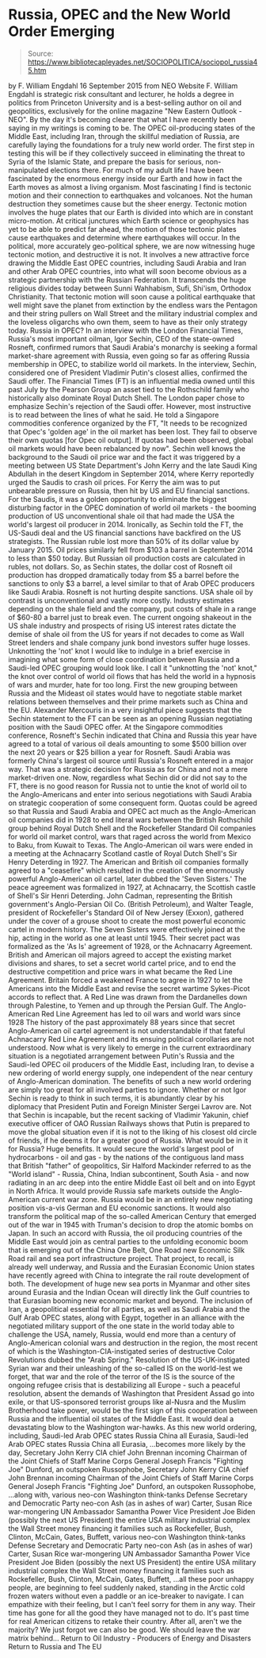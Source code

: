 # Russia, OPEC and the New World Order Emerging

> Source: https://www.bibliotecapleyades.net/SOCIOPOLITICA/sociopol_russia45.htm

by F. William Engdahl 16 September 2015
from NEO Website
F. William Engdahl is strategic risk consultant and lecturer, he holds a degree in politics from Princeton University and is a best-selling author on oil and geopolitics, exclusively for the online magazine
"New Eastern Outlook - NEO".
By the day it's becoming clearer that what I have recently been saying in my writings is coming to be.
The OPEC oil-producing states of the Middle East, including Iran, through the skillful mediation of Russia, are carefully laying the foundations for a truly new world order.
The first step in testing this will be if they collectively succeed in eliminating the threat to Syria of the Islamic State, and prepare the basis for serious, non-manipulated elections there. For much of my adult life I have been fascinated by the enormous energy inside our Earth and how in fact the Earth moves as almost a living organism. Most fascinating I find is tectonic motion and their connection to earthquakes and volcanoes. Not the human destruction they sometimes cause but the sheer energy.
Tectonic motion involves the huge plates that our Earth is divided into which are in constant micro-motion.
At critical junctures which Earth science or geophysics has yet to be able to predict far ahead, the motion of those tectonic plates cause earthquakes and determine where earthquakes will occur. In the political, more accurately geo-political sphere, we are now witnessing huge tectonic motion, and destructive it is not.
It involves a new attractive force drawing the Middle East OPEC countries, including Saudi Arabia and Iran and other Arab OPEC countries, into what will soon become obvious as a strategic partnership with the Russian Federation.
It transcends the huge religious divides today between Sunni Wahhabism, Sufi, Shi'ism, Orthodox Christianity. That tectonic motion will soon cause a political earthquake that well might save the planet from extinction by the endless wars the Pentagon and their string pullers on Wall Street and the military industrial complex and the loveless oligarchs who own them, seem to have as their only strategy today.
Russia in OPEC? In an interview with the London Financial Times, Russia's most important oilman, Igor Sechin, CEO of the state-owned Rosneft, confirmed rumors that Saudi Arabia's monarchy is seeking a formal market-share agreement with Russia, even going so far as offering Russia membership in OPEC, to stabilize world oil markets.
In the interview, Sechin, considered one of President Vladimir Putin's closest allies, confirmed the Saudi offer.
The Financial Times (FT) is an influential media owned until this past July by the Pearson Group an asset tied to the Rothschild family who historically also dominate Royal Dutch Shell. The London paper chose to emphasize Sechin's rejection of the Saudi offer.
However, most instructive is to read between the lines of what he said.
He told a Singapore commodities conference organized by the FT,
"It needs to be recognized that Opec's 'golden age' in the oil market has been lost. They fail to observe their own quotas [for Opec oil output]. If quotas had been observed, global oil markets would have been rebalanced by now".
Sechin well knows the background to the Saudi oil price war and the fact it was triggered by a meeting between US State Department's John Kerry and the late Saudi King Abdullah in the desert Kingdom in September 2014, where Kerry reportedly urged the Saudis to crash oil prices.
For Kerry the aim was to put unbearable pressure on Russia, then hit by US and EU financial sanctions.
For the Saudis, it was a golden opportunity to eliminate the biggest disturbing factor in the OPEC domination of world oil markets - the booming production of US unconventional shale oil that had made the USA the world's largest oil producer in 2014. Ironically, as Sechin told the FT, the US-Saudi deal and the US financial sanctions have backfired on the US strategists.
The Russian ruble lost more than 50% of its dollar value by January 2015. Oil prices similarly fell from $103 a barrel in September 2014 to less than $50 today. But Russian oil production costs are calculated in rubles, not dollars.
So, as Sechin states, the dollar cost of Rosneft oil production has dropped dramatically today from $5 a barrel before the sanctions to only $3 a barrel, a level similar to that of Arab OPEC producers like Saudi Arabia.
Rosneft is not hurting despite sanctions. USA shale oil by contrast is unconventional and vastly more costly. Industry estimates depending on the shale field and the company, put costs of shale in a range of $60-80 a barrel just to break even.
The current ongoing shakeout in the US shale industry and prospects of rising US interest rates dictate the demise of shale oil from the US for years if not decades to come as Wall Street lenders and shale company junk bond investors suffer huge losses.
Unknotting the 'not' knot I would like to indulge in a brief exercise in imagining what some form of close coordination between Russia and a Saudi-led OPEC grouping would look like.
I call it "unknotting the 'not' knot," the knot over control of world oil flows that has held the world in a hypnosis of wars and murder, hate for too long. First the new grouping between Russia and the Mideast oil states would have to negotiate stable market relations between themselves and their prime markets such as China and the EU.
Alexander Mercouris in a very insightful piece suggests that the Sechin statement to the FT can be seen as an opening Russian negotiating position with the Saudi OPEC offer. At the Singapore commodities conference, Rosneft's Sechin indicated that China and Russia this year have agreed to a total of various oil deals amounting to some $500 billion over the next 20 years or $25 billion a year for Rosneft.
Saudi Arabia was formerly China's largest oil source until Russia's Rosneft entered in a major way. That was a strategic decision for Russia as for China and not a mere market-driven one.
Now, regardless what Sechin did or did not say to the FT, there is no good reason for Russia not to untie the knot of world oil to the Anglo-Americans and enter into serious negotiations with Saudi Arabia on strategic cooperation of some consequent form. Quotas could be agreed so that Russia and Saudi Arabia and OPEC act much as the Anglo-American oil companies did in 1928 to end literal wars between the British Rothschild group behind Royal Dutch Shell and the Rockefeller Standard Oil companies for world oil market control, wars that raged across the world from Mexico to Baku, from Kuwait to Texas. The Anglo-American oil wars were ended in a meeting at the Achnacarry Scotland castle of Royal Dutch Shell's Sir Henry Deterding in 1927.
The American and British oil companies formally agreed to a "ceasefire" which resulted in the creation of the enormously powerful Anglo-American oil cartel, later dubbed the 'Seven Sisters.'
The peace agreement was formalized in 1927, at Achnacarry, the Scottish castle of Shell's Sir Henri Deterding.
John Cadman, representing the British government's Anglo-Persian Oil Co. (British Petroleum), and Walter Teagle, president of Rockefeller's Standard Oil of New Jersey (Exxon), gathered under the cover of a grouse shoot to create the most powerful economic cartel in modern history.
The Seven Sisters were effectively joined at the hip, acting in the world as one at least until 1945. Their secret pact was formalized as the 'As Is' agreement of 1928, or the Achnacarry Agreement. British and American oil majors agreed to accept the existing market divisions and shares, to set a secret world cartel price, and to end the destructive competition and price wars in what became the Red Line Agreement.
Britain forced a weakened France to agree in 1927 to let the Americans into the Middle East and revise the secret wartime Sykes-Picot accords to reflect that. A Red Line was drawn from the Dardanelles down through Palestine, to Yemen and up through the Persian Gulf.
The Anglo-American Red Line Agreement has led to oil wars and world wars since 1928 The history of the past approximately 88 years since that secret Anglo-American oil cartel agreement is not understandable if that fateful Achnacarry Red Line Agreement and its ensuing political corollaries are not understood. Now what is very likely to emerge in the current extraordinary situation is a negotiated arrangement between Putin's Russia and the Saudi-led OPEC oil producers of the Middle East, including Iran, to devise a new ordering of world energy supply, one independent of the near century of Anglo-American domination.
The benefits of such a new world ordering are simply too great for all involved parties to ignore. Whether or not Igor Sechin is ready to think in such terms, it is abundantly clear by his diplomacy that President Putin and Foreign Minister Sergei Lavrov are. Not that Sechin is incapable, but the recent sacking of Vladimir Yakunin, chief executive officer of OAO Russian Railways shows that Putin is prepared to move the global situation even if it is not to the liking of his closest old circle of friends, if he deems it for a greater good of Russia. What would be in it for Russia? Huge benefits.
It would secure the world's largest pool of hydrocarbons - oil and gas - by the nations of the contiguous land mass that British "father" of geopolitics, Sir Halford Mackinder referred to as the "World island" - Russia, China, Indian subcontinent, South Asia - and now radiating in an arc deep into the entire Middle East oil belt and on into Egypt in North Africa.
It would provide Russia safe markets outside the Anglo-American current war zone. Russia would be in an entirely new negotiating position vis-a-vis German and EU economic sanctions. It would also transform the political map of the so-called American Century that emerged out of the war in 1945 with Truman's decision to drop the atomic bombs on Japan. In such an accord with Russia, the oil producing countries of the Middle East would join as central parties to the unfolding economic boom that is emerging out of the China One Belt, One Road new Economic Silk Road rail and sea port infrastructure project. That project, to recall, is already well underway, and Russia and the Eurasian Economic Union states have recently agreed with China to integrate the rail route development of both.
The development of huge new sea ports in Myanmar and other sites around Eurasia and the Indian Ocean will directly link the Gulf countries to that Eurasian booming new economic market and beyond. The inclusion of Iran, a geopolitical essential for all parties, as well as Saudi Arabia and the Gulf Arab OPEC states, along with Egypt, together in an alliance with the negotiated military support of the one state in the world today able to challenge the USA, namely, Russia, would end more than a century of Anglo-American colonial wars and destruction in the region, the most recent of which is the Washington-CIA-instigated series of destructive Color Revolutions dubbed the "Arab Spring." Resolution of the US-UK-instigated Syrian war and their unleashing of the so-called IS on the world-lest we forget, that war and the role of the terror of the IS is the source of the ongoing refugee crisis that is destabilizing all Europe - such a peaceful resolution, absent the demands of Washington that President Assad go into exile, or that US-sponsored terrorist groups like al-Nusra and the Muslim Brotherhood take power, would be the first sign of this cooperation between Russia and the influential oil states of the Middle East.
It would deal a devastating blow to the Washington war-hawks. As this new world ordering, including,
Saudi-led Arab OPEC states Russia China all Eurasia,
Saudi-led Arab OPEC states
Russia
China
all Eurasia,
...becomes more likely by the day,
Secretary John Kerry CIA chief John Brennan incoming Chairman of the Joint Chiefs of Staff Marine Corps General Joseph Francis "Fighting Joe" Dunford, an outspoken Russophobe,
Secretary John Kerry
CIA chief John Brennan
incoming Chairman of the Joint Chiefs of Staff Marine Corps General Joseph Francis "Fighting Joe" Dunford, an outspoken Russophobe,
...along with,
various neo-con Washington think-tanks Defense Secretary and Democratic Party neo-con Ash (as in ashes of war) Carter, Susan Rice war-mongering UN Ambassador Samantha Power Vice President Joe Biden (possibly the next US President) the entire USA military industrial complex the Wall Street money financing it families such as Rockefeller, Bush, Clinton, McCain, Gates, Buffett,
various neo-con Washington think-tanks
Defense Secretary and Democratic Party neo-con Ash (as in ashes of war) Carter, Susan Rice
war-mongering UN Ambassador Samantha Power
Vice President Joe Biden (possibly the next US President)
the entire USA military industrial complex
the Wall Street money financing it
families such as Rockefeller, Bush, Clinton, McCain, Gates, Buffett,
...all these poor unhappy people, are beginning to feel suddenly naked, standing in the Arctic cold frozen waters without even a paddle or an ice-breaker to navigate. I can empathize with their feeling, but I can't feel sorry for them in any way. Their time has gone for all the good they have managed not to do. It's past time for real American citizens to retake their country.
After all, aren't we the majority? We just forgot we can also be good.
We should leave the war matrix behind...
Return to Oil Industry - Producers of Energy and Disasters
Return to Russia and The EU
